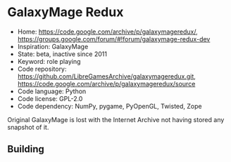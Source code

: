 # GalaxyMage Redux

- Home: https://code.google.com/archive/p/galaxymageredux/, https://groups.google.com/forum/#!forum/galaxymage-redux-dev
- Inspiration: GalaxyMage
- State: beta, inactive since 2011
- Keyword: role playing
- Code repository: https://github.com/LibreGamesArchive/galaxymageredux.git, https://code.google.com/archive/p/galaxymageredux/source
- Code language: Python
- Code license: GPL-2.0
- Code dependency: NumPy, pygame, PyOpenGL, Twisted, Zope

Original GalaxyMage is lost with the Internet Archive not having stored any snapshot of it.

## Building
